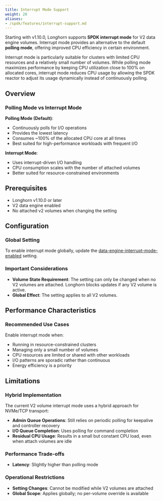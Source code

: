 ```yaml
---
title: Interrupt Mode Support
weight: 20
aliases:
- /spdk/features/interrupt-support.md
---
```


Starting with v1.10.0, Longhorn supports **SPDK interrupt mode** for V2 data engine volumes. Interrupt mode provides an alternative to the default **polling mode**, offering improved CPU efficiency in certain environment.

Interrupt mode is particularly suitable for clusters with limited CPU resources and a relatively small number of volumes. While polling mode maximizes performance by keeping CPU utilization close to 100% on allocated cores, interrupt mode reduces CPU usage by allowing the SPDK reactor to adjust its usage dynamically instead of continuously polling.

## Overview

### Polling Mode vs Interrupt Mode

**Polling Mode (Default)**:
- Continuously polls for I/O operations
- Provides the lowest latency
- Consumes ~100% of the allocated CPU core at all times
- Best suited for high-performance workloads with frequent I/O

**Interrupt Mode**:
- Uses interrupt-driven I/O handling
- CPU consumption scales with the number of attached volumes
- Better suited for resource-constrained environments

## Prerequisites

- Longhorn v1.10.0 or later
- V2 data engine enabled
- No attached v2 volumes when changing the setting

## Configuration

### Global Setting

To enable interrupt mode globally, update the [data-engine-interrupt-mode-enabled](../../../references/settings#data-engine-interrupt-mode-enabled) setting.

### Important Considerations

- **Volume State Requirement**: The setting can only be changed when no V2 volumes are attached. Longhorn blocks updates if any V2 volume is active.
- **Global Effect**: The setting applies to all V2 volumes.

## Performance Characteristics

### Recommended Use Cases

Enable interrupt mode when:
- Running in resource-constrained clusters
- Managing only a small number of volumes
- CPU resources are limited or shared with other workloads
- I/O patterns are sporadic rather than continuous
- Energy efficiency is a priority

## Limitations

### Hybrid Implementation

The current V2 volume interrupt mode uses a hybrid approach for NVMe/TCP transport:

- **Admin Queue Operations**: Still relies on periodic polling for keepalive and controller recovery
- **I/O Queue Completion**: Uses polling for command completion
- **Residual CPU Usage**: Results in a small but constant CPU load, even when attach volumes are idle

### Performance Trade-offs

- **Latency**: Slightly higher than polling mode

### Operational Restrictions

- **Setting Changes**: Cannot be modified while V2 volumes are attached
- **Global Scope**: Applies globally; no per-volume override is available
